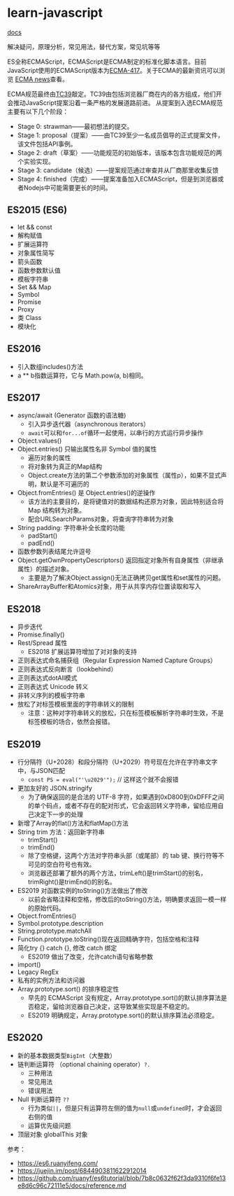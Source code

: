 # learn-javascript

[docs](./docs)

解决疑问，原理分析，常见用法，替代方案，常见坑等等

ES全称ECMAScript，ECMAScript是ECMA制定的标准化脚本语言。目前JavaScript使用的ECMAScript版本为[ECMA-417](https://ecma-international.org/publications/standards/Ecma-417.htm)。关于ECMA的最新资讯可以浏览 [ECMA news](https://www.ecma-international.org/news/index.html)查看。

ECMA规范最终由[TC39](https://github.com/tc39)敲定。TC39由包括浏览器厂商在内的各方组成，他们开会推动JavaScript提案沿着一条严格的发展道路前进。
从提案到入选ECMA规范主要有以下几个阶段：

- Stage 0: strawman——最初想法的提交。
- Stage 1: proposal（提案）——由TC39至少一名成员倡导的正式提案文件，该文件包括API事例。
- Stage 2: draft（草案）——功能规范的初始版本，该版本包含功能规范的两个实验实现。
- Stage 3: candidate（候选）——提案规范通过审查并从厂商那里收集反馈
- Stage 4: finished（完成）——提案准备加入ECMAScript，但是到浏览器或者Nodejs中可能需要更长的时间。

## ES2015 (ES6)

- let && const
- 解构赋值
- 扩展运算符
- 对象属性简写
- 箭头函数
- 函数参数默认值
- 模板字符串
- Set && Map
- Symbol
- Promise
- Proxy
- 类 Class
- 模块化

## ES2016

- 引入数组includes()方法
- a ** b指数运算符，它与 Math.pow(a, b)相同。

## ES2017

- async/await (Generator 函数的语法糖)
  - 引入异步迭代器（asynchronous iterators）
  - `await`可以和`for...of`循环一起使用，以串行的方式运行异步操作
- Object.values()
- Object.entries() 只输出属性名非 Symbol 值的属性
  - 遍历对象的属性
  - 将对象转为真正的Map结构
  - Object.create方法的第二个参数添加的对象属性（属性p），如果不显式声明，默认是不可遍历的
- Object.fromEntries() 是 Object.entries()的逆操作
  - 该方法的主要目的，是将键值对的数据结构还原为对象，因此特别适合将 Map 结构转为对象。
  - 配合URLSearchParams对象，将查询字符串转为对象
- String padding: 字符串补全长度的功能
  - padStart()
  - padEnd()
- 函数参数列表结尾允许逗号
- Object.getOwnPropertyDescriptors() 返回指定对象所有自身属性（非继承属性）的描述对象。
  - 主要是为了解决Object.assign()无法正确拷贝get属性和set属性的问题。
- ShareArrayBuffer和Atomics对象，用于从共享内存位置读取和写入

## ES2018

- 异步迭代
- Promise.finally()
- Rest/Spread 属性
  - ES2018 扩展运算符增加了对对象的支持
- 正则表达式命名捕获组（Regular Expression Named Capture Groups）
- 正则表达式反向断言（lookbehind）
- 正则表达式dotAll模式
- 正则表达式 Unicode 转义
- 非转义序列的模板字符串
- 放松了对标签模板里面的字符串转义的限制
  - 注意：这种对字符串转义的放松，只在标签模板解析字符串时生效，不是标签模板的场合，依然会报错。

## ES2019

- 行分隔符（U+2028）和段分隔符（U+2029）符号现在允许在字符串文字中，与JSON匹配
  - `const PS = eval("'\u2029'");` // 这样这个就不会报错
- 更加友好的 JSON.stringify
  - 为了确保返回的是合法的 UTF-8 字符，如果遇到0xD800到0xDFFF之间的单个码点，或者不存在的配对形式，它会返回转义字符串，留给应用自己决定下一步的处理
- 新增了Array的flat()方法和flatMap()方法
- String trim 方法：返回新字符串
  - trimStart()
  - trimEnd()
  - 除了空格键，这两个方法对字符串头部（或尾部）的 tab 键、换行符等不可见的空白符号也有效。
  - 浏览器还部署了额外的两个方法，trimLeft()是trimStart()的别名，trimRight()是trimEnd()的别名。
- ES2019 对函数实例的toString()方法做出了修改
  - 以前会省略注释和空格，修改后的toString()方法，明确要求返回一模一样的原始代码。
- Object.fromEntries()
- Symbol.prototype.description
- String.prototype.matchAll
- Function.prototype.toString()现在返回精确字符，包括空格和注释
- 简化try {} catch {}, 修改 catch 绑定
  - ES2019 做出了改变，允许catch语句省略参数
- import()
- Legacy RegEx
- 私有的实例方法和访问器
- Array.prototype.sort() 的排序稳定性
  - 早先的 ECMAScript 没有规定，Array.prototype.sort()的默认排序算法是否稳定，留给浏览器自己决定，这导致某些实现是不稳定的。
  - ES2019 明确规定，Array.prototype.sort()的默认排序算法必须稳定。

## ES2020

- 新的基本数据类型`BigInt`（大整数）
- 链判断运算符 （optional chaining operator）`?.`
  - 三种用法
  - 常见用法
  - 错误用法
- Null 判断运算符 `??`
  - 行为类似`||`，但是只有运算符左侧的值为`null`或`undefined`时，才会返回右侧的值
  - 运算优先级问题
- 顶层对象 globalThis 对象

参考：

- https://es6.ruanyifeng.com/
- https://juejin.im/post/6844903811622912014
- https://github.com/ruanyf/es6tutorial/blob/7b8c0632f62f3da9310f6fe13e8d6c96c72111e5/docs/reference.md
